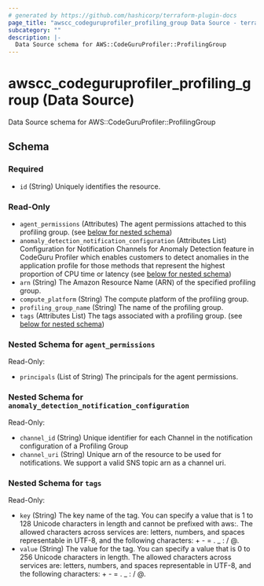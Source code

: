 ```yaml
---
# generated by https://github.com/hashicorp/terraform-plugin-docs
page_title: "awscc_codeguruprofiler_profiling_group Data Source - terraform-provider-awscc"
subcategory: ""
description: |-
  Data Source schema for AWS::CodeGuruProfiler::ProfilingGroup
---
```


# awscc_codeguruprofiler_profiling_group (Data Source)

Data Source schema for AWS::CodeGuruProfiler::ProfilingGroup



<!-- schema generated by tfplugindocs -->
## Schema

### Required

- `id` (String) Uniquely identifies the resource.

### Read-Only

- `agent_permissions` (Attributes) The agent permissions attached to this profiling group. (see [below for nested schema](#nestedatt--agent_permissions))
- `anomaly_detection_notification_configuration` (Attributes List) Configuration for Notification Channels for Anomaly Detection feature in CodeGuru Profiler which enables customers to detect anomalies in the application profile for those methods that represent the highest proportion of CPU time or latency (see [below for nested schema](#nestedatt--anomaly_detection_notification_configuration))
- `arn` (String) The Amazon Resource Name (ARN) of the specified profiling group.
- `compute_platform` (String) The compute platform of the profiling group.
- `profiling_group_name` (String) The name of the profiling group.
- `tags` (Attributes List) The tags associated with a profiling group. (see [below for nested schema](#nestedatt--tags))

<a id="nestedatt--agent_permissions"></a>
### Nested Schema for `agent_permissions`

Read-Only:

- `principals` (List of String) The principals for the agent permissions.


<a id="nestedatt--anomaly_detection_notification_configuration"></a>
### Nested Schema for `anomaly_detection_notification_configuration`

Read-Only:

- `channel_id` (String) Unique identifier for each Channel in the notification configuration of a Profiling Group
- `channel_uri` (String) Unique arn of the resource to be used for notifications. We support a valid SNS topic arn as a channel uri.


<a id="nestedatt--tags"></a>
### Nested Schema for `tags`

Read-Only:

- `key` (String) The key name of the tag. You can specify a value that is 1 to 128 Unicode characters in length and cannot be prefixed with aws:. The allowed characters across services are: letters, numbers, and spaces representable in UTF-8, and the following characters: + - = . _ : / @.
- `value` (String) The value for the tag. You can specify a value that is 0 to 256 Unicode characters in length. The allowed characters across services are: letters, numbers, and spaces representable in UTF-8, and the following characters: + - = . _ : / @.


